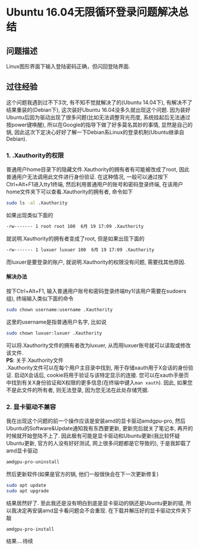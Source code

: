 




# Ubuntu 16.04无限循环登录问题解决总结
## 问题描述
Linux图形界面下输入登陆密码正确，但闪回登陆界面. 
## 过往经验
这个问题我遇到过不下3次, 有不知不觉就解决了的(Ubuntu 14.04下), 有解决不了结果重装的(Debian下), 这次装好Ubuntu 16.04没多久就出现这个问题. 因为装好Ubuntu后因为驱动出现了很多问题(比如无法调整背光亮度, 系统挂起后无法通过按power键唤醒), 所以在Google的指导下做了好多莫名其妙的事情, 显然是自己的锅, 因此这次下定决心好好了解一下Debian系Linux的登录机制(Ubuntu继承自Debian). 
### 1. .Xauthority的权限
普通用户home目录下的隐藏文件.Xauthority的拥有者有可能被改成了root, 因此普通用户无法调用此文件进行身份验证. 在这种情况, 一般可以通过按下Ctrl+Alt+F1进入tty1终端, 然后利用普通用户的账号和密码登录终端, 在该用户home文件夹下可以查看.Xauthority的拥有者, 命令如下
``` bash
sudo ls -al .Xauthority
```
如果出现类似下面的
``` bash
-rw------- 1 root root 100  6月 19 17:09 .Xauthority
```
就说明.Xauthority的拥有者变成了root, 但是如果出现下面的
``` bash
-rw------- 1 luxuer luxuer 100  6月 19 17:09 .Xauthority
```
而luxuer是要登录的账户, 就说明.Xauthority的权限没有问题, 需要找其他原因. 
#### 解决办法
按下Ctrl+Alt+F1, 输入普通用户账号和密码登录终端tty1(该用户需要在sudoers组), 终端输入类似下面的命令
``` bash
sudo chown username:username .Xauthority
```
这里的username是指普通用户名字, 比如说
``` bash
sudo chown luxuer:luxuer .Xauthority
```
可以将.Xauthority文件的拥有者改为luxuer, 从而用luxuer账号就可以读取或修改该文件.  
**PS**: 关于.Xauthority文件  
.Xauthority文件可以在每个用户主目录中找到, 用于存储xauth用于X会话的身份验证. 启动X会话后, cookie将用于验证与该特定显示的连接. 您可以在xauth手册页中找到有关X身份验证和X权限的更多信息(在终端中键入`man xauth`).
因此, 如果您不是此文件的所有者, 则无法登录, 因为您无法在此处存储凭据.


### 2. 显卡驱动不兼容
我在出现这个问题的前一个操作应该是安装amd的显卡驱动amdgpu-pro, 然后Ubuntu的Software&Update通知我有东西要更新, 更新完后就关了笔记本, 再开的时候就开始登陆不上了. 因此极有可能是显卡驱动和Ubuntu更新(我比较怀疑Ubuntu更新, 官方的人没有好好测试, 网上很多问题都是它导致的), 于是我卸载了amd显卡驱动
``` bash
amdgpu-pro-uninstall
```
然后更新软件(如果是官方的锅, 他们一般很快会在下一次更新修复)
``` bash
sudo apt update
sudo apt upgrade
```
结果居然好了. 至此我还是没有明白到底是显卡驱动的锅还是Ubuntu更新的错, 所以我决定再安装amd显卡看问题会不会重现. 
在下载并解压好的显卡驱动文件夹下敲
``` bash
amdgpu-pro-install
```
结果....待续



